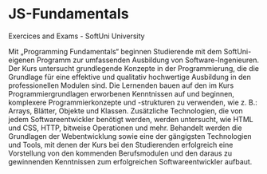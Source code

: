 # JS-Fundamentals

Exercices and Exams - SoftUni University

Mit „Programming Fundamentals“ beginnen Studierende mit dem SoftUni-eigenen Programm zur umfassenden Ausbildung von Software-Ingenieuren. Der Kurs untersucht grundlegende Konzepte in der Programmierung, die die Grundlage für eine effektive und qualitativ hochwertige Ausbildung in den professionellen Modulen sind. Die Lernenden bauen auf den im Kurs Programmiergrundlagen erworbenen Kenntnissen auf und beginnen, komplexere Programmierkonzepte und -strukturen zu verwenden, wie z. B.: Arrays, Blätter, Objekte und Klassen.
Zusätzliche Technologien, die von jedem Softwareentwickler benötigt werden, werden untersucht, wie HTML und CSS, HTTP, bitweise Operationen und mehr. Behandelt werden die Grundlagen der Webentwicklung sowie eine der gängigsten Technologien und Tools, mit denen der Kurs bei den Studierenden erfolgreich eine Vorstellung von den kommenden Berufsmodulen und den daraus zu gewinnenden Kenntnissen zum erfolgreichen Softwareentwickler aufbaut.

